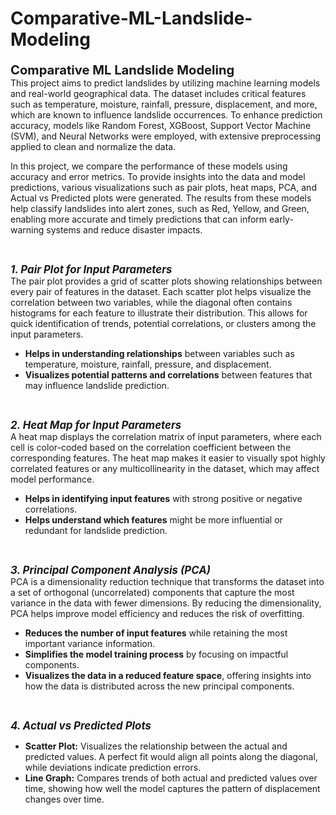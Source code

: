 # Comparative-ML-Landslide-Modeling
<big><big><b>Comparative ML Landslide Modeling</b></big></big><br>
This project aims to predict landslides by utilizing machine learning models and real-world geographical data. The dataset includes critical features such as temperature, moisture, rainfall, pressure, displacement, and more, which are known to influence landslide occurrences. To enhance prediction accuracy, models like Random Forest, XGBoost, Support Vector Machine (SVM), and Neural Networks were employed, with extensive preprocessing applied to clean and normalize the data.

In this project, we compare the performance of these models using accuracy and error metrics. To provide insights into the data and model predictions, various visualizations such as pair plots, heat maps, PCA, and Actual vs Predicted plots were generated. The results from these models help classify landslides into alert zones, such as Red, Yellow, and Green, enabling more accurate and timely predictions that can inform early-warning systems and reduce disaster impacts.

<br>

***<big><b>1. Pair Plot for Input Parameters</b></big>***<br>
The pair plot provides a grid of scatter plots showing relationships between every pair of features in the dataset. Each scatter plot helps visualize the correlation between two variables, while the diagonal often contains histograms for each feature to illustrate their distribution. This allows for quick identification of trends, potential correlations, or clusters among the input parameters.
   
   - **Helps in understanding relationships** between variables such as temperature, moisture, rainfall, pressure, and displacement.  
   - **Visualizes potential patterns and correlations** between features that may influence landslide prediction.

<br>

***<big><b>2. Heat Map for Input Parameters</b></big>***<br>
A heat map displays the correlation matrix of input parameters, where each cell is color-coded based on the correlation coefficient between the corresponding features. The heat map makes it easier to visually spot highly correlated features or any multicollinearity in the dataset, which may affect model performance.

   - **Helps in identifying input features** with strong positive or negative correlations.  
   - **Helps understand which features** might be more influential or redundant for landslide prediction.

<br>

***<big><b>3. Principal Component Analysis (PCA)</b></big>***<br>
PCA is a dimensionality reduction technique that transforms the dataset into a set of orthogonal (uncorrelated) components that capture the most variance in the data with fewer dimensions. By reducing the dimensionality, PCA helps improve model efficiency and reduces the risk of overfitting.

   - **Reduces the number of input features** while retaining the most important variance information.  
   - **Simplifies the model training process** by focusing on impactful components.  
   - **Visualizes the data in a reduced feature space**, offering insights into how the data is distributed across the new principal components.

<br>

***<big><b>4. Actual vs Predicted Plots</b></big>***<br>
   - **Scatter Plot:** Visualizes the relationship between the actual and predicted values. A perfect fit would align all points along the diagonal, while deviations indicate prediction errors.  
   - **Line Graph:** Compares trends of both actual and predicted values over time, showing how well the model captures the pattern of displacement changes over time.

